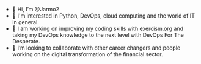 - 👋 Hi, I’m @Jarmo2
- 👀 I'm interested in Python, DevOps, cloud computing and the world of IT in general.
- 🌱 I am working on improving my coding skills with exercism.org and taking my DevOps knowledge to the next level with DevOps For The Desperate.
- 💞️ I’m looking to collaborate with other career changers and people working on the digital transformation of the financial sector.

